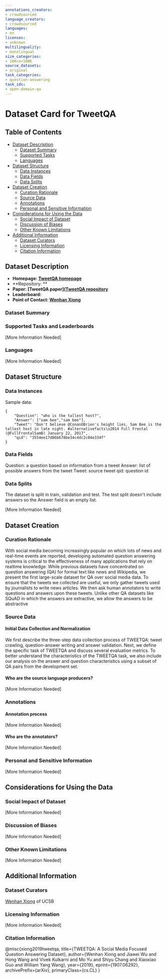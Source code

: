 ```yaml
---
annotations_creators:
- crowdsourced
language_creators:
- crowdsourced
languages:
- en
licenses:
- unknown
multilinguality:
- monolingual
size_categories:
- 10K<n<100K
source_datasets:
- original
task_categories:
- question-answering
task_ids:
- open-domain-qa
---
```


# Dataset Card for TweetQA

## Table of Contents
- [Dataset Description](#dataset-description)
  - [Dataset Summary](#dataset-summary)
  - [Supported Tasks](#supported-tasks-and-leaderboards)
  - [Languages](#languages)
- [Dataset Structure](#dataset-structure)
  - [Data Instances](#data-instances)
  - [Data Fields](#data-fields)
  - [Data Splits](#data-splits)
- [Dataset Creation](#dataset-creation)
  - [Curation Rationale](#curation-rationale)
  - [Source Data](#source-data)
  - [Annotations](#annotations)
  - [Personal and Sensitive Information](#personal-and-sensitive-information)
- [Considerations for Using the Data](#considerations-for-using-the-data)
  - [Social Impact of Dataset](#social-impact-of-dataset)
  - [Discussion of Biases](#discussion-of-biases)
  - [Other Known Limitations](#other-known-limitations)
- [Additional Information](#additional-information)
  - [Dataset Curators](#dataset-curators)
  - [Licensing Information](#licensing-information)
  - [Citation Information](#citation-information)

## Dataset Description

- **Homepage: [TweetQA homepage](https://tweetqa.github.io/)**
- **Repository: **
- **Paper: [TweetQA paper]([TweetQA repository](https://tweetqa.github.io/)**
- **Leaderboard:**
- **Point of Contact: [Wenhan Xiong](xwhan@cs.ucsb.edu)**

### Dataset Summary


### Supported Tasks and Leaderboards

[More Information Needed]

### Languages

[More Information Needed]

## Dataset Structure

### Data Instances
Sample data:
```
{
    "Question": "who is the tallest host?",
    "Answer": ["sam bee","sam bee"],
    "Tweet": "Don't believe @ConanOBrien's height lies. Sam Bee is the tallest host in late night. #alternativefacts\u2014 Full Frontal (@FullFrontalSamB) January 22, 2017",
    "qid": "3554ee17d86b678be34c4dc2c04e334f"
}
```
### Data Fields

Question: a question based on information from a tweet
Answer: list of possible answers from the tweet
Tweet: source tweet
qid: question id

### Data Splits

The dataset is split in train, validation and test.
The test split doesn't include answers so the Answer field is an empty list.

[More Information Needed]

## Dataset Creation

### Curation Rationale

With social media becoming increasingly popular on which lots of news and real-time events are reported, developing automated question answering systems is critical to the effectiveness of many applications that rely on realtime knowledge. While previous datasets have concentrated on question answering (QA) for formal text like news and Wikipedia, we present the first large-scale dataset for QA over social media data. To ensure that the tweets we collected are useful, we only gather tweets used by journalists to write news articles. We then ask human annotators to write questions and answers upon these tweets. Unlike other QA datasets like SQuAD in which the answers are extractive, we allow the answers to be abstractive

### Source Data

#### Initial Data Collection and Normalization

We first describe the three-step data collection process of TWEETQA: tweet crawling, question-answer writing and answer validation.  Next, we define the specific task of TWEETQA and discuss several evaluation metrics. To better understand the characteristics of the TWEETQA task, we also include our analysis on the answer and question characteristics using a subset of QA pairs from the development set.

#### Who are the source language producers?

[More Information Needed]

### Annotations

#### Annotation process

[More Information Needed]

#### Who are the annotators?

[More Information Needed]

### Personal and Sensitive Information

[More Information Needed]

## Considerations for Using the Data

### Social Impact of Dataset

[More Information Needed]

### Discussion of Biases

[More Information Needed]

### Other Known Limitations

[More Information Needed]

## Additional Information

### Dataset Curators

[Wenhan Xiong](xwhan@cs.ucsb.edu) of UCSB

### Licensing Information

[More Information Needed]

### Citation Information

@misc{xiong2019tweetqa,
      title={TWEETQA: A Social Media Focused Question Answering Dataset},
      author={Wenhan Xiong and Jiawei Wu and Hong Wang and Vivek Kulkarni and Mo Yu and Shiyu Chang and Xiaoxiao Guo and William Yang Wang},
      year={2019},
      eprint={1907.06292},
      archivePrefix={arXiv},
      primaryClass={cs.CL}
}
